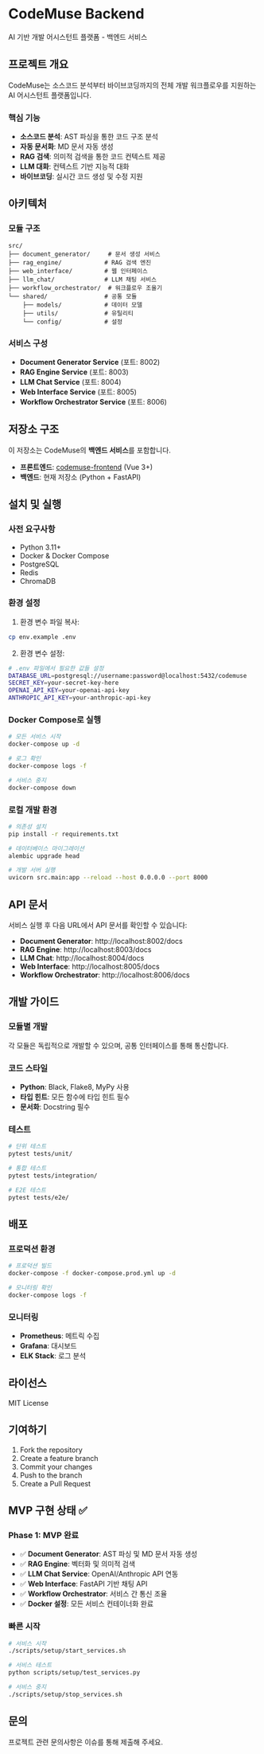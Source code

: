 # CodeMuse Backend

AI 기반 개발 어시스턴트 플랫폼 - 백엔드 서비스

## 프로젝트 개요

CodeMuse는 소스코드 분석부터 바이브코딩까지의 전체 개발 워크플로우를 지원하는 AI 어시스턴트 플랫폼입니다.

### 핵심 기능

- **소스코드 분석**: AST 파싱을 통한 코드 구조 분석
- **자동 문서화**: MD 문서 자동 생성
- **RAG 검색**: 의미적 검색을 통한 코드 컨텍스트 제공
- **LLM 대화**: 컨텍스트 기반 지능적 대화
- **바이브코딩**: 실시간 코드 생성 및 수정 지원

## 아키텍처

### 모듈 구조

```
src/
├── document_generator/     # 문서 생성 서비스
├── rag_engine/            # RAG 검색 엔진
├── web_interface/         # 웹 인터페이스
├── llm_chat/              # LLM 채팅 서비스
├── workflow_orchestrator/  # 워크플로우 조율기
└── shared/                # 공통 모듈
    ├── models/            # 데이터 모델
    ├── utils/             # 유틸리티
    └── config/            # 설정
```

### 서비스 구성

- **Document Generator Service** (포트: 8002)
- **RAG Engine Service** (포트: 8003)
- **LLM Chat Service** (포트: 8004)
- **Web Interface Service** (포트: 8005)
- **Workflow Orchestrator Service** (포트: 8006)

## 저장소 구조

이 저장소는 CodeMuse의 **백엔드 서비스**를 포함합니다.

- **프론트엔드**: [codemuse-frontend](https://github.com/codemuse/codemuse-frontend) (Vue 3+)
- **백엔드**: 현재 저장소 (Python + FastAPI)

## 설치 및 실행

### 사전 요구사항

- Python 3.11+
- Docker & Docker Compose
- PostgreSQL
- Redis
- ChromaDB

### 환경 설정

1. 환경 변수 파일 복사:
```bash
cp env.example .env
```

2. 환경 변수 설정:
```bash
# .env 파일에서 필요한 값들 설정
DATABASE_URL=postgresql://username:password@localhost:5432/codemuse
SECRET_KEY=your-secret-key-here
OPENAI_API_KEY=your-openai-api-key
ANTHROPIC_API_KEY=your-anthropic-api-key
```

### Docker Compose로 실행

```bash
# 모든 서비스 시작
docker-compose up -d

# 로그 확인
docker-compose logs -f

# 서비스 중지
docker-compose down
```

### 로컬 개발 환경

```bash
# 의존성 설치
pip install -r requirements.txt

# 데이터베이스 마이그레이션
alembic upgrade head

# 개발 서버 실행
uvicorn src.main:app --reload --host 0.0.0.0 --port 8000
```

## API 문서

서비스 실행 후 다음 URL에서 API 문서를 확인할 수 있습니다:

- **Document Generator**: http://localhost:8002/docs
- **RAG Engine**: http://localhost:8003/docs
- **LLM Chat**: http://localhost:8004/docs
- **Web Interface**: http://localhost:8005/docs
- **Workflow Orchestrator**: http://localhost:8006/docs

## 개발 가이드

### 모듈별 개발

각 모듈은 독립적으로 개발할 수 있으며, 공통 인터페이스를 통해 통신합니다.

### 코드 스타일

- **Python**: Black, Flake8, MyPy 사용
- **타입 힌트**: 모든 함수에 타입 힌트 필수
- **문서화**: Docstring 필수

### 테스트

```bash
# 단위 테스트
pytest tests/unit/

# 통합 테스트
pytest tests/integration/

# E2E 테스트
pytest tests/e2e/
```

## 배포

### 프로덕션 환경

```bash
# 프로덕션 빌드
docker-compose -f docker-compose.prod.yml up -d

# 모니터링 확인
docker-compose logs -f
```

### 모니터링

- **Prometheus**: 메트릭 수집
- **Grafana**: 대시보드
- **ELK Stack**: 로그 분석

## 라이선스

MIT License

## 기여하기

1. Fork the repository
2. Create a feature branch
3. Commit your changes
4. Push to the branch
5. Create a Pull Request

## MVP 구현 상태 ✅

### Phase 1: MVP 완료
- ✅ **Document Generator**: AST 파싱 및 MD 문서 자동 생성
- ✅ **RAG Engine**: 벡터화 및 의미적 검색
- ✅ **LLM Chat Service**: OpenAI/Anthropic API 연동
- ✅ **Web Interface**: FastAPI 기반 채팅 API
- ✅ **Workflow Orchestrator**: 서비스 간 통신 조율
- ✅ **Docker 설정**: 모든 서비스 컨테이너화 완료

### 빠른 시작
```bash
# 서비스 시작
./scripts/setup/start_services.sh

# 서비스 테스트
python scripts/setup/test_services.py

# 서비스 중지
./scripts/setup/stop_services.sh
```

## 문의

프로젝트 관련 문의사항은 이슈를 통해 제출해 주세요.
